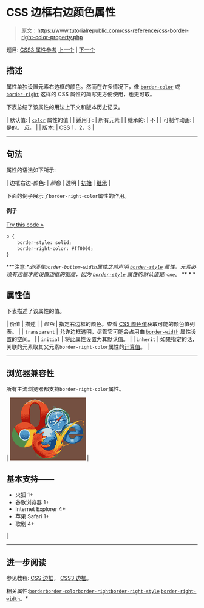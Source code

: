 # CSS 边框右边颜色属性

> 原文：<https://www.tutorialrepublic.com/css-reference/css-border-right-color-property.php>

题目: [CSS3 属性参考](css3-properties.php) [上一个](css-border-right-property.php) | [下一个](css-border-right-style-property.php)

## 描述

属性单独设置元素右边框的颜色。然而在许多情况下，像 [`border-color`](css-border-color-property.php) 或 [`border-right`](css-border-right-property.php) 这样的 CSS 属性的简写更方便使用，也更可取。

下表总结了该属性的用法上下文和版本历史记录。

| 默认值: | [`color`](css-color-property.php) 属性的值 |
| 适用于: | 所有元素 |
| 继承的: | 不 |
| 可制作动画: | 是的。 [*见*](css-animatable-properties.php)*。* |
| 版本: | CSS 1，2，3 |

* * *

## 句法

属性的语法如下所示:

| 边框右边-颜色: | *颜色* &#124; 透明 &#124; [初始](../definitions.php#initial) &#124; [继承](../definitions.php#inherit) |

下面的例子展示了`border-right-color`属性的作用。

#### 例子

[Try this code »](../codelab.php?topic=css&file=border-right-color-property "Try this code using online Editor")

```
p {
    border-style: solid;
    border-right-color: #ff0000;
}
```

 ***注意:**必须在`border-bottom-width`属性之前声明 [`border-style`](css-border-style-property.php) 属性。元素必须有边框才能设置边框的宽度，因为 [`border-style`](css-border-style-property.php) 属性的默认值是`none`。*  ** * *

## 属性值

下表描述了该属性的值。

| 价值 | 描述 |
| *颜色* | 指定右边框的颜色。查看 [CSS 颜色值](css-color-values.php)获取可能的颜色值列表。 |
| `transparent` | 允许边框透明，尽管它可能会占用由 [`border-width`](css-border-width-property.php) 属性设置的空间。 |
| `initial` | 将此属性设置为其默认值。 |
| `inherit` | 如果指定的话，关联的元素取其父元素`border-right-color`属性的[计算值](../definitions.php#computed-value)。 |

* * *

## 浏览器兼容性

所有主流浏览器都支持`border-right-color`属性。

| ![Browsers Icon](img/e9331123c77668c1832e541c2fca1002.png) | 

## 基本支持——

*   火狐 1+
*   谷歌浏览器 1+
*   Internet Explorer 4+
*   苹果 Safari 1+
*   歌剧 4+

 |

* * *

## 进一步阅读

参见教程: [CSS 边框](../css-tutorial/css-border.php)， [CSS3 边框](../css-tutorial/css3-border.php)。

相关属性:[`border`](css-border-property.php)[`border-color`](css-border-color-property.php)[`border-right`](css-border-right-property.php)[`border-right-style`](css-border-right-style-property.php)
[`border-right-width`](css-border-right-width-property.php)。*